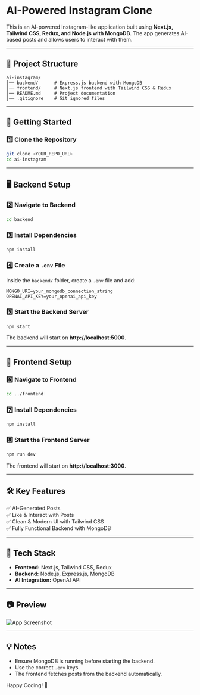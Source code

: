 # AI-Powered Instagram Clone

This is an AI-powered Instagram-like application built using **Next.js, Tailwind CSS, Redux, and Node.js with MongoDB**. The app generates AI-based posts and allows users to interact with them.

---

## 📁 Project Structure
```
ai-instagram/
│── backend/      # Express.js backend with MongoDB
│── frontend/     # Next.js frontend with Tailwind CSS & Redux
│── README.md     # Project documentation
│── .gitignore    # Git ignored files
```

---

## 🚀 Getting Started

### 1️⃣ Clone the Repository
```sh
git clone <YOUR_REPO_URL>
cd ai-instagram
```

---

## 🖥️ Backend Setup

### 2️⃣ Navigate to Backend
```sh
cd backend
```

### 3️⃣ Install Dependencies
```sh
npm install
```

### 4️⃣ Create a `.env` File
Inside the `backend/` folder, create a `.env` file and add:
```
MONGO_URI=your_mongodb_connection_string
OPENAI_API_KEY=your_openai_api_key
```

### 5️⃣ Start the Backend Server
```sh
npm start
```
The backend will start on **http://localhost:5000**.

---

## 🎨 Frontend Setup

### 6️⃣ Navigate to Frontend
```sh
cd ../frontend
```

### 7️⃣ Install Dependencies
```sh
npm install
```

### 8️⃣ Start the Frontend Server
```sh
npm run dev
```
The frontend will start on **http://localhost:3000**.

---

## 🛠️ Key Features
✅ AI-Generated Posts  
✅ Like & Interact with Posts  
✅ Clean & Modern UI with Tailwind CSS  
✅ Fully Functional Backend with MongoDB  

---

## 🔗 Tech Stack
- **Frontend:** Next.js, Tailwind CSS, Redux  
- **Backend:** Node.js, Express.js, MongoDB  
- **AI Integration:** OpenAI API

---

## 📷 Preview
![App Screenshot](screenshot.png)

---

## 💡 Notes
- Ensure MongoDB is running before starting the backend.
- Use the correct `.env` keys.
- The frontend fetches posts from the backend automatically.

Happy Coding! 🚀
